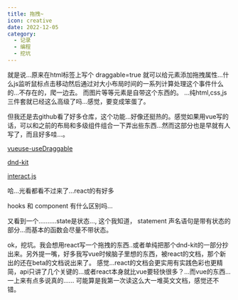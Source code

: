 ```yaml
---
title: 拖拽~
icon: creative
date: 2022-12-05
category:
  - 记录
  - 编程
  - 挖坑
---
```


就是说...原来在html标签上写个 draggable=true 就可以给元素添加拖拽属性...什么js监听鼠标点击移动然后通过对大小布局时间的一系列计算处理这个事件什么的...不存在的，爬一边去。
而图片等等元素是自带这个东西的。
...纯html,css,js三件套就已经这么高级了吗...感觉，要变成笨蛋了。

但我还是去github看了好多仓库，这个功能...好像还挺热的。感觉如果用vue写的话，可以和之前的布局和多级组件组合一下弄出些东西...然而这部分也是早就有人写了，而且好多哇...。

[vueuse-useDraggable](https://vueuse.org/core/useDraggable)

[dnd-kit](https://github.com/clauderic/dnd-kit)

[interact.js](https://github.com/taye/interact.js)

哈...光看都看不过来了...react的有好多

hooks 和 component 有什么区别吗...

又看到一个..........state是状态..., 这个我知道， statement 声名语句是带有状态的部分...而基本的函数会尽量不带状态。

ok，挖坑。我会想用react写一个拖拽的东西..或者单纯把那个dnd-kit的一部分抄出来。另外提一嘴，好多我写vue时候脑子里想的东西，被react的文档，那个新出的还在beta的文档说出来了。
感觉...react的文档会更实用有实践色彩也更精简，api只讲了几个关键的...或者react本身就比vue要轻快很多？...而vue的东西...一上来有点多说真的......
可能算是我第一次读这么大一堆英文文档，感觉还不错。
